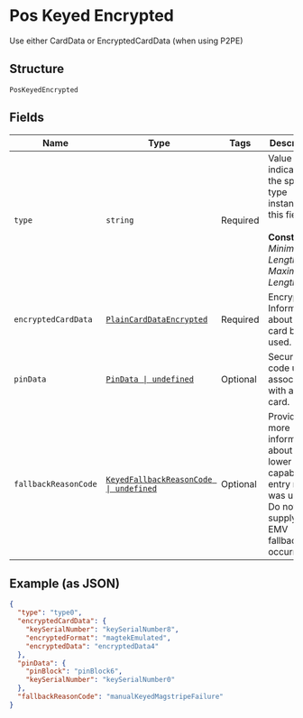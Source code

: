 
# Pos Keyed Encrypted

Use either CardData or EncryptedCardData (when using P2PE)

## Structure

`PosKeyedEncrypted`

## Fields

| Name | Type | Tags | Description |
|  --- | --- | --- | --- |
| `type` | `string` | Required | Value indicating the specific type instance for this field.<br><br>**Constraints**: *Minimum Length*: `1`, *Maximum Length*: `20` |
| `encryptedCardData` | [`PlainCardDataEncrypted`](../../doc/models/plain-card-data-encrypted.md) | Required | Encrypted Information about the card being used. |
| `pinData` | [`PinData \| undefined`](../../doc/models/pin-data.md) | Optional | Security code usually associated with a debit card. |
| `fallbackReasonCode` | [`KeyedFallbackReasonCode \| undefined`](../../doc/models/keyed-fallback-reason-code.md) | Optional | Provides more information about why a lower capability entry mode was used. Do not supply if no EMV fallback occurred. |

## Example (as JSON)

```json
{
  "type": "type0",
  "encryptedCardData": {
    "keySerialNumber": "keySerialNumber8",
    "encryptedFormat": "magtekEmulated",
    "encryptedData": "encryptedData4"
  },
  "pinData": {
    "pinBlock": "pinBlock6",
    "keySerialNumber": "keySerialNumber0"
  },
  "fallbackReasonCode": "manualKeyedMagstripeFailure"
}
```

